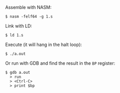 Assemble with NASM:

`$ nasm -felf64 -g 1.s`


Link with LD:

`$ ld 1.s`


Execute (it will hang in the halt loop):

`$ ./a.out`


Or run with GDB and find the result in the `BP` register:

```
$ gdb a.out
  > run
  > <Ctrl-C>
  > print $bp
```
